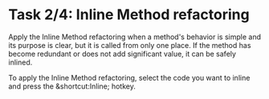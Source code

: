 # Task 2/4: Inline Method refactoring

Apply the Inline Method refactoring when a method's behavior is simple and its purpose is clear, but it is called from only one place.
If the method has become redundant or does not add significant value, it can be safely inlined.

To apply the Inline Method refactoring, select the code you want to inline and press the &shortcut:Inline; hotkey. 
